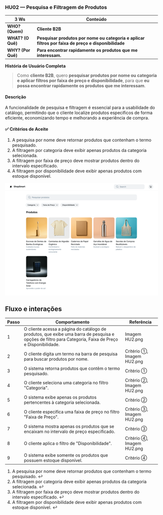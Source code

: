 ### HU02 — Pesquisa e Filtragem de Produtos

| **3 Ws** | **Conteúdo** |
|----------|--------------|
| **WHO? (Quem)** | **Cliente B2B** |
| **WHAT? (O Quê)** | **Pesquisar produtos por nome ou categoria e aplicar filtros por faixa de preço e disponibilidade** |
| **WHY? (Por Quê)** | **Para encontrar rapidamente os produtos que me interessam.** |

**História de Usuário Completa**
> Como **cliente B2B**, quero **pesquisar produtos por nome ou categoria e aplicar filtros por faixa de preço e disponibilidade**, para que **eu possa encontrar rapidamente os produtos que me interessam**.

#### Descrição
A funcionalidade de pesquisa e filtragem é essencial para a usabilidade do catálogo, permitindo que o cliente localize produtos específicos de forma eficiente, economizando tempo e melhorando a experiência de compra.

#### ✅ Critérios de Aceite
1.  A pesquisa por nome deve retornar produtos que contenham o termo pesquisado.
2.  A filtragem por categoria deve exibir apenas produtos da categoria selecionada.
3.  A filtragem por faixa de preço deve mostrar produtos dentro do intervalo especificado.
4.  A filtragem por disponibilidade deve exibir apenas produtos com estoque disponível.

![Mockup HU01](./HU2.png)

## Fluxo e interações

| Passo | Comportamento | Referência |
|---|---|---|
| 1 | O cliente acessa a página do catálogo de produtos, que exibe uma barra de pesquisa e opções de filtro para Categoria, Faixa de Preço e Disponibilidade. | Imagem HU2.png |
| 2 | O cliente digita um termo na barra de pesquisa para buscar produtos por nome. | Critério ①, Imagem HU2.png |
| 3 | O sistema retorna produtos que contêm o termo pesquisado. | Critério ① |
| 4 | O cliente seleciona uma categoria no filtro "Categoria". | Critério ②, Imagem HU2.png |
| 5 | O sistema exibe apenas os produtos pertencentes à categoria selecionada. | Critério ② |
| 6 | O cliente especifica uma faixa de preço no filtro "Faixa de Preço". | Critério ③, Imagem HU2.png |
| 7 | O sistema mostra apenas os produtos que se encaixam no intervalo de preço especificado. | Critério ③ |
| 8 | O cliente aplica o filtro de "Disponibilidade". | Critério ④, Imagem HU2.png |
| 9 | O sistema exibe somente os produtos que possuem estoque disponível. | Critério ④ |

1. A pesquisa por nome deve retornar produtos que contenham o termo pesquisado. ↩
2. A filtragem por categoria deve exibir apenas produtos da categoria selecionada. ↩
3. A filtragem por faixa de preço deve mostrar produtos dentro do intervalo especificado. ↩
4. A filtragem por disponibilidade deve exibir apenas produtos com estoque disponível. ↩


